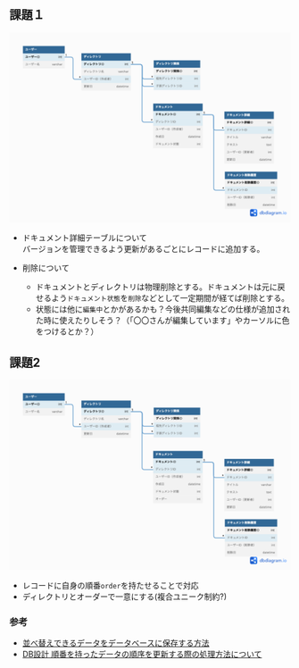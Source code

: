 ## 課題１

![](./db-modeling-3-1.png) 

- ドキュメント詳細テーブルについて<br>
バージョンを管理できるよう更新があるごとにレコードに追加する。

- 削除について<br>
  - ドキュメントとディレクトリは物理削除とする。ドキュメントは元に戻せるよう`ドキュメント状態`を`削除`などとして一定期間が経てば削除とする。
  - 状態には他に`編集中`とかがあるかも？今後共同編集などの仕様が追加された時に使えたりしそう？（「〇〇さんが編集しています」やカーソルに色をつけるとか？）

## 課題2

![](./db-modeling-3-2.png) 

- レコードに自身の順番`order`を持たせることで対応
- ディレクトリとオーダーで一意にする(複合ユニーク制約?)

### 参考

- [並べ替えできるデータをデータベースに保存する方法](https://zenn.dev/itte/articles/e97002637cd3a6) 
- [DB設計 順番を持ったデータの順序を更新する際の処理方法について](https://teratail.com/questions/117201)